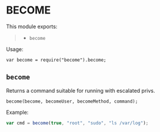  
 
 # BECOME
 
 This module exports:
 
 > * `become`
 
 Usage:
 
 `var become = require("become").become;`
 

 
 
 ## `become`
 
 Returns a command suitable for running with escalated privs.
 
 `become(become, becomeUser, becomeMethod, command);`
 
 Example:
 ```javascript
 var cmd = become(true, "root", "sudo", "ls /var/log");
 ```
 

